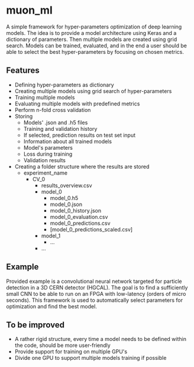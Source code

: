 # muon_ml

A simple framework for hyper-parameters optimization of deep learning models.
The idea is to provide a model architecture using Keras and a dictionary of parameters.
Then multiple models are created using grid search.
Models can be trained, evaluated, and in the end a user should be able to select the best hyper-parameters by focusing on chosen metrics.

## Features
* Defining hyper-parameters as dictionary
* Creating multiple models using grid search of hyper-parameters 
* Training multiple models
* Evaluating multiple models with predefined metrics
* Perform n-fold cross validation
* Storing
  * Models' .json and .h5 files
  * Training and validation history
  * If selected, prediction results on test set input
  * Information about all trained models
  * Model's parameters
  * Loss during training
  * Validation results
* Creating a folder structure where the results are stored
  * experiment_name
    * CV_0
      * results_overview.csv
      * model_0
        * model_0.h5
        * model_0.json
        * model_0_history.json
        * model_0_evaluation.csv
        * model_0_predictions.csv
        * [model_0_predictions_scaled.csv]
      * model_1
        * ...
      * ...


## Example
Provided example is a convolutional neural network targeted for particle detection in a 3D CERN detector (HGCAL). The goal is to find a sufficiently small CNN to be able to run on an FPGA with low-latency (orders of micro seconds). This framework is used to automatically select parameters for optimization and find the best model. 


## To be improved

* A rather rigid structure, every time a model needs to be defined within the code, should be more user-friendly
* Provide support for training on multiple GPU's
* Divide one GPU to support multiple models training if possible
